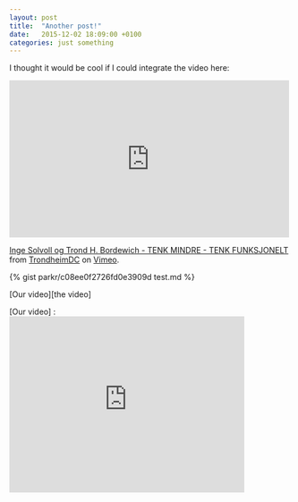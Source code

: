 ```yaml
---
layout: post
title:  "Another post!"
date:   2015-12-02 18:09:00 +0100
categories: just something
---
```

I thought it would be cool if I could integrate the video here:

<iframe src="https://player.vimeo.com/video/146478440" width="500" height="281" frameborder="0" webkitallowfullscreen mozallowfullscreen allowfullscreen></iframe> <p><a href="https://vimeo.com/146478440">Inge Solvoll og Trond H. Bordewich - TENK MINDRE - TENK FUNKSJONELT</a> from <a href="https://vimeo.com/trondheimdc">TrondheimDC</a> on <a href="https://vimeo.com">Vimeo</a>.</p>

{% gist parkr/c08ee0f2726fd0e3909d test.md %}

[Our video][the video]


[Our video] : <iframe width="420" height="315" src="http://www.youtube.com/embed/dQw4w9WgXcQ" frameborder="0" allowfullscreen></iframe>

